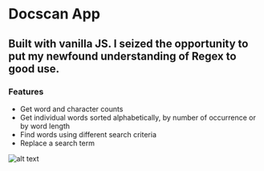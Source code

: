 # Docscan App

## Built with vanilla JS. I seized the opportunity to put my newfound understanding of Regex to good use. 

### Features
 * Get word and character counts
 * Get individual words sorted alphabetically, by number of occurrence or by word length
 * Find words using different search criteria
 * Replace a search term

![alt text](https://i.ibb.co/hKJTc16/Docscan-3.png "Sneek Preview")
